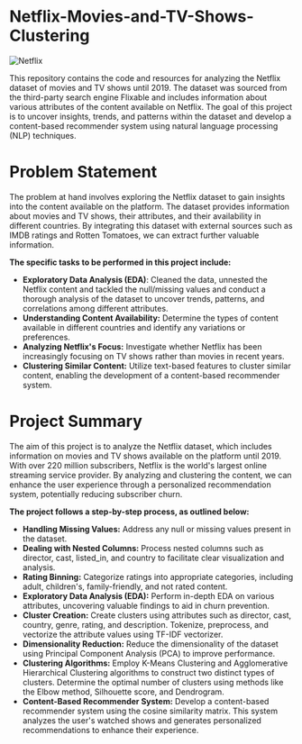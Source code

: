 # Netflix-Movies-and-TV-Shows-Clustering

![Netflix](https://github.com/Ajay07pandey/Netflix-Movies-and-TV-Shows-Clustering/assets/115704940/c62ead4f-cc86-4a59-8e10-287a27aa0f8e)

This repository contains the code and resources for analyzing the Netflix dataset of movies and TV shows until 2019. The dataset was sourced from the third-party search engine Flixable and includes information about various attributes of the content available on Netflix. The goal of this project is to uncover insights, trends, and patterns within the dataset and develop a content-based recommender system using natural language processing (NLP) techniques.

# Problem Statement
The problem at hand involves exploring the Netflix dataset to gain insights into the content available on the platform. The dataset provides information about movies and TV shows, their attributes, and their availability in different countries. By integrating this dataset with external sources such as IMDB ratings and Rotten Tomatoes, we can extract further valuable information.

**The specific tasks to be performed in this project include:**

*  **Exploratory Data Analysis (EDA)**: Cleaned the data, unnested the Netflix content and tackled the null/missing values and conduct a thorough analysis of 
     the dataset to uncover trends, patterns, and correlations among different attributes.
*  **Understanding Content Availability:** Determine the types of content available in different countries and identify any variations or preferences.
* **Analyzing Netflix's Focus:** Investigate whether Netflix has been increasingly focusing on TV shows rather than movies in recent years.
*  **Clustering Similar Content:** Utilize text-based features to cluster similar content, enabling the development of a content-based recommender system.
# Project Summary
The aim of this project is to analyze the Netflix dataset, which includes information on movies and TV shows available on the platform until 2019. With over 220 million subscribers, Netflix is the world's largest online streaming service provider. By analyzing and clustering the content, we can enhance the user experience through a personalized recommendation system, potentially reducing subscriber churn.

**The project follows a step-by-step process, as outlined below:**

* **Handling Missing Values:** Address any null or missing values present in the dataset.
* **Dealing with Nested Columns:** Process nested columns such as director, cast, listed_in, and country to facilitate clear visualization and analysis.
* **Rating Binning:** Categorize ratings into appropriate categories, including adult, children's, family-friendly, and not rated content.
* **Exploratory Data Analysis (EDA):** Perform in-depth EDA on various attributes, uncovering valuable findings to aid in churn prevention.
* **Cluster Creation:** Create clusters using attributes such as director, cast, country, genre, rating, and description. Tokenize, preprocess, and vectorize the attribute values using TF-IDF vectorizer.
* **Dimensionality Reduction:** Reduce the dimensionality of the dataset using Principal Component Analysis (PCA) to improve performance.
* **Clustering Algorithms:** Employ K-Means Clustering and Agglomerative Hierarchical Clustering algorithms to construct two distinct types of clusters. Determine the optimal number of clusters using methods like the Elbow method, Silhouette score, and Dendrogram.
* **Content-Based Recommender System:** Develop a content-based recommender system using the cosine similarity matrix. This system analyzes the user's watched shows and generates personalized recommendations to enhance their experience.
